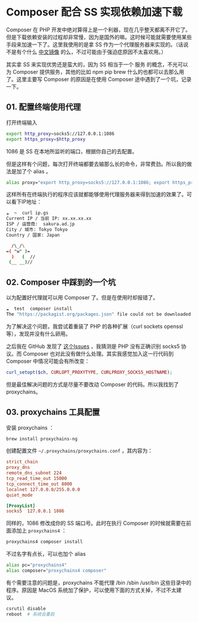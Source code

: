 # Composer 配合 SS 实现依赖加速下载

Composer 在 PHP 开发中绝对算得上是一个利器，现在几乎整天都离不开它了。但是下载依赖安装的过程却非常慢，因为是国外的嘛。这时候可能就需要使用某些手段来加速一下了。这里我使用的是拿 SS 作为一个代理服务器来实现的。（话说不是有个什么 [中文镜像](https://pkg.phpcomposer.com/) 的么，不过可能由于强迫症原因不太喜欢用。）

其实拿 SS 来实现优势还是蛮大的，因为 SS 相当于一个 服务 的概念，不光可以为 Composer 提供服务，其他的比如 npm pip brew 什么的也都可以去那么用了。这里主要写 Composer 的原因是在使用 Composer 途中遇到了一个坑，记录一下。



## 01. 配置终端使用代理

打开终端输入

```bash
export http_proxy=socks5://127.0.0.1:1086
export https_proxy=$http_proxy
```

1086 是 SS 在本地所监听的端口，根据你自己的去配置。

但是这样有个问题，每次打开终端都要去输那么长的命令，非常费劲。所以我的做法是加了个 alias 。

```bash
alias proxy="export http_proxy=socks5://127.0.0.1:1086; export https_proxy=socks5://127.0.0.1:1086"
```

这样所有在终端执行的程序应该就都能够使用代理服务器来得到加速的效果了。可以看下IP地址：

```bash
☁  ~  curl ip.gs
Current IP / 当前 IP: xx.xx.xx.xx
ISP / 运营商:  sakura.ad.jp
City / 城市: Tokyo Tokyo
Country / 国家: Japan

  /\_/\
=( °w° )=
  )   (  //
 (__ __)//
```



## 02. Composer 中踩到的一个坑 

以为配置好代理就可以用 Composer 了。但是在使用时却报错了。

```bash
☁  test  composer install
The "https://packagist.org/packages.json" file could not be downloaded: failed to open stream: Unable to find the socket transport "socks5" - did you forget to enable it when you configured PHP?
```

为了解决这个问题，我尝试着重装了 PHP 的各种扩展（curl sockets openssl 等），发现并没有什么卵用。

之后我在 GitHub 发现了 [这个Issues](https://github.com/composer/composer/issues/2900) ，我猜测是 PHP 没有正确识别 socks5 协议。而 Composer 也对此没有做什么处理。其实我感觉加入这一行代码到 Composer 中情况可能会有所改变：

```php
curl_setopt($ch, CURLOPT_PROXYTYPE, CURLPROXY_SOCKS5_HOSTNAME);
```

但是最佳解决问题的方式是尽量不要改动 Composer 的代码。所以我找到了 proxychains。



## 03. proxychains 工具配置

安装 proxychains ：

```bash
brew install proxychains-ng
```

创建配置文件 `~/.proxychains/proxychains.conf` ，其内容为：

```ini
strict_chain
proxy_dns 
remote_dns_subnet 224
tcp_read_time_out 15000
tcp_connect_time_out 8000
localnet 127.0.0.0/255.0.0.0
quiet_mode

[ProxyList]
socks5  127.0.0.1 1086
```

同样的，1086 修改成你的 SS 端口号。此时在执行 Composer 的时候就需要在前面添加上 `proxychains4` ：

```bash
proxychains4 composer install
```

不过名字有点长，可以也加个 alias

```bash
alias pc="proxychains4"
alias composer="proxychains4 composer"
```

有个需要注意的问题是，proxychains 不能代理 /bin /sbin /usr/bin 这些目录中的程序。原因是 MacOS 系统加了保护，可以使用下面的方式关掉，不过不太建议。

```bash
csrutil disable
reboot  # 系统会重启
```

